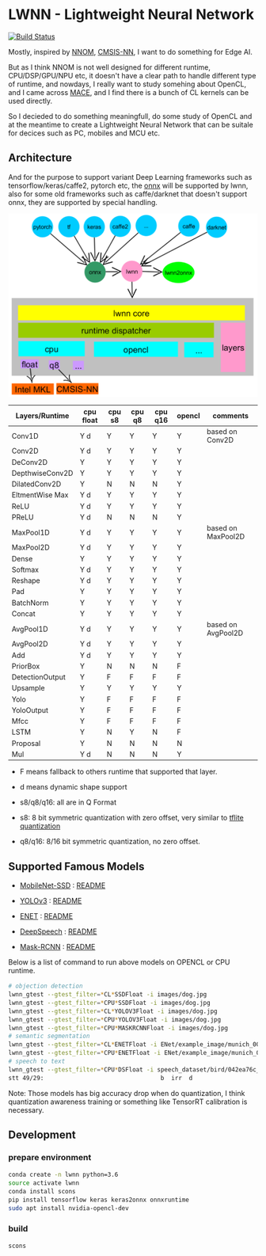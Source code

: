 # LWNN - Lightweight Neural Network

[![Build Status](https://travis-ci.org/lwnn/lwnn.svg?branch=master)](https://travis-ci.org/lwnn/lwnn)

Mostly, inspired by [NNOM](https://github.com/majianjia/nnom), [CMSIS-NN](https://github.com/ARM-software/CMSIS_5/tree/develop/CMSIS/NN), I want to do something for Edge AI.

But as I think NNOM is not well designed for different runtime, CPU/DSP/GPU/NPU etc, it doesn't have a clear path to handle different type of runtime, and nowdays, I really want to study somehing about OpenCL, and I came across [MACE](https://github.com/XiaoMi/mace/tree/master/mace/ops/opencl/cl), and I find there is a bunch of CL kernels can be used directly.

So I decieded to do something meaningfull, do some study of OpenCL and at the meantime to create a Lightweight Neural Network that can be suitale for decices such as PC, mobiles and MCU etc.

## Architecture

And for the purpose to support variant Deep Learning frameworks such as tensorflow/keras/caffe2, pytorch etc, the [onnx](https://onnx.ai/) will be supported by lwnn, also for some old frameworks such as caffe/darknet that doesn't support onnx, they are supported by special handling.

![arch](docs/arch.png)

| Layers/Runtime | cpu float | cpu s8 | cpu q8 | cpu q16 | opencl | comments |
| - | - | - | - | - | - | - |
| Conv1D | Y d | Y | Y | Y | Y | based on Conv2D |
| Conv2D | Y d | Y | Y | Y | Y | |
| DeConv2D | Y | Y | Y | Y | Y | |
| DepthwiseConv2D | Y | Y | Y | Y | Y | |
| DilatedConv2D | Y | N | N | N | Y | |
| EltmentWise Max | Y d | Y | Y | Y | Y | |
| ReLU | Y d | Y | Y | Y | Y | |
| PReLU | Y d | N | N | N | Y | |
| MaxPool1D | Y d | Y | Y | Y | Y | based on MaxPool2D |
| MaxPool2D | Y d | Y | Y | Y | Y | |
| Dense | Y | Y | Y | Y | Y | |
| Softmax | Y d | Y | Y | Y | Y | |
| Reshape | Y d | Y | Y | Y | Y | |
| Pad | Y | Y | Y | Y | Y | |
| BatchNorm | Y | Y | Y | Y | Y | |
| Concat | Y | Y | Y | Y | Y | |
| AvgPool1D | Y d | Y | Y | Y | Y | based on AvgPool2D |
| AvgPool2D | Y d | Y | Y | Y | Y | |
| Add | Y d | Y | Y | Y | Y | |
| PriorBox | Y | N | N | N | F | |
| DetectionOutput | Y | F | F | F | F | |
| Upsample | Y | Y | Y | Y | Y | |
| Yolo | Y | F | F | F | F | |
| YoloOutput | Y | F | F | F | F | |
| Mfcc | Y | F | F | F | F | |
| LSTM | Y | N | Y | N | F | |
| Proposal | Y | N | N | N | N | |
| Mul | Y d | N | N | N | Y | |

* F means fallback to others runtime that supported that layer.
* d means dynamic shape support
* s8/q8/q16: all are in Q Format
* s8: 8 bit symmetric quantization with zero offset, very similar to [tflite quantization](https://github.com/tensorflow/tensorflow/blob/master/tensorflow/lite/g3doc/performance/quantization_spec.md)

* q8/q16: 8/16 bit symmetric quantization, no zero offset.

## Supported Famous Models

* [MobileNet-SSD](https://github.com/chuanqi305/MobileNet-SSD) : [README](gtest/models/ssd/README.md)

* [YOLOv3](https://github.com/pjreddie/darknet) : [README](gtest/models/yolov3/README.md)

* [ENET](https://github.com/TimoSaemann/ENet) : [README](gtest/models/enet/README.md)

* [DeepSpeech](https://github.com/mozilla/DeepSpeech) : [README](gtest/models/deepspeech/README.md)

* [Mask-RCNN](https://github.com/matterport/Mask_RCNN) : [README](gtest/models/maskrcnn/README.md)

Below is a list of command to run above models on OPENCL or CPU runtime.

```sh
# objection detection
lwnn_gtest --gtest_filter=*CL*SSDFloat -i images/dog.jpg
lwnn_gtest --gtest_filter=*CPU*SSDFloat -i images/dog.jpg
lwnn_gtest --gtest_filter=*CL*YOLOV3Float -i images/dog.jpg
lwnn_gtest --gtest_filter=*CPU*YOLOV3Float -i images/dog.jpg
lwnn_gtest --gtest_filter=*CPU*MASKRCNNFloat -i images/dog.jpg
# semantic segmentation
lwnn_gtest --gtest_filter=*CL*ENETFloat -i ENet/example_image/munich_000000_000019_leftImg8bit.png
lwnn_gtest --gtest_filter=*CPU*ENETFloat -i ENet/example_image/munich_000000_000019_leftImg8bit.png
# speech to text
lwnn_gtest --gtest_filter=*CPU*DSFloat -i speech_dataset/bird/042ea76c_nohash_0.wav
stt 49/29:                                 b  irr  d
```

Note: Those models has big accuracy drop when do quantization, I think quantization awareness training or something like TensorRT calibration is necessary.

## Development

### prepare environment
```sh
conda create -n lwnn python=3.6
source activate lwnn
conda install scons 
pip install tensorflow keras keras2onnx onnxruntime
sudo apt install nvidia-opencl-dev
```

### build

```sh
scons
```
